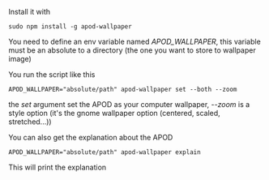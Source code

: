 Install it with

`sudo npm install -g apod-wallpaper`

You need to define an env variable named *APOD_WALLPAPER*, this variable must be an absolute to a directory (the one you want to store to wallpaper image)

You run the script like this

`APOD_WALLPAPER="absolute/path" apod-wallpaper set --both --zoom`

the *set* argument set the APOD as your computer wallpaper, *--zoom* is a style option (it's the gnome wallpaper option (centered, scaled, stretched...))

You can also get the explanation about the APOD 

`APOD_WALLPAPER="absolute/path" apod-wallpaper explain`

This will print the explanation
